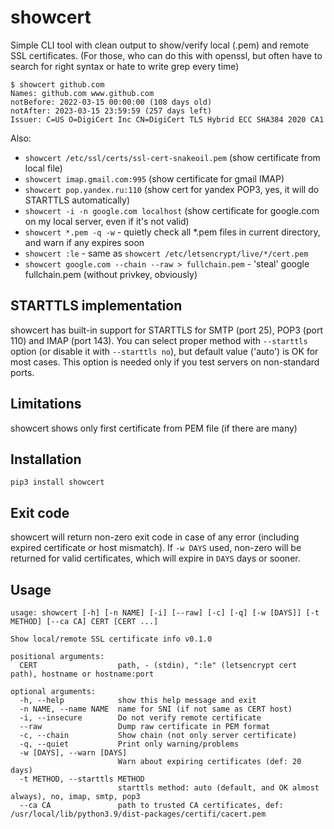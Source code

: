 # showcert
Simple CLI tool with clean output to show/verify local (.pem) and remote SSL certificates. (For those, who can do this with openssl, but often have to search for right syntax or hate to write grep every time)

~~~
$ showcert github.com
Names: github.com www.github.com
notBefore: 2022-03-15 00:00:00 (108 days old)
notAfter: 2023-03-15 23:59:59 (257 days left)
Issuer: C=US O=DigiCert Inc CN=DigiCert TLS Hybrid ECC SHA384 2020 CA1
~~~

Also:
- `showcert /etc/ssl/certs/ssl-cert-snakeoil.pem` (show certificate from local file)
- `showcert imap.gmail.com:995` (show certificate for gmail IMAP)
- `showcert pop.yandex.ru:110` (show cert for yandex POP3, yes, it will do STARTTLS automatically)
- `showcert -i -n google.com localhost` (show certificate for google.com on my local server, even if it's not valid)
- `showcert *.pem -q -w` - quietly check all *.pem files in current directory, and warn if any expires soon
- `showcert :le` - same as `showcert /etc/letsencrypt/live/*/cert.pem`
- `showcert google.com --chain --raw > fullchain.pem` - 'steal' google fullchain.pem (without privkey, obviously)


## STARTTLS implementation
showcert has built-in support for STARTTLS for SMTP (port 25), POP3 (port 110) and IMAP (port 143). You can select proper method with `--starttls` option (or disable it with `--starttls no`), but default value ('auto') is OK for most cases. This option is needed only if you test servers on non-standard ports.

## Limitations
showcert shows only first certificate from PEM file (if there are many)

## Installation
`pip3 install showcert`

## Exit code
showcert will return non-zero exit code in case of any error (including expired certificate or host mismatch).
If `-w DAYS` used, non-zero will be returned for valid certificates, which will expire in `DAYS` days or sooner.

## Usage

~~~shell
usage: showcert [-h] [-n NAME] [-i] [--raw] [-c] [-q] [-w [DAYS]] [-t METHOD] [--ca CA] CERT [CERT ...]

Show local/remote SSL certificate info v0.1.0

positional arguments:
  CERT                  path, - (stdin), ":le" (letsencrypt cert path), hostname or hostname:port

optional arguments:
  -h, --help            show this help message and exit
  -n NAME, --name NAME  name for SNI (if not same as CERT host)
  -i, --insecure        Do not verify remote certificate
  --raw                 Dump raw certificate in PEM format
  -c, --chain           Show chain (not only server certificate)
  -q, --quiet           Print only warning/problems
  -w [DAYS], --warn [DAYS]
                        Warn about expiring certificates (def: 20 days)
  -t METHOD, --starttls METHOD
                        starttls method: auto (default, and OK almost always), no, imap, smtp, pop3
  --ca CA               path to trusted CA certificates, def: /usr/local/lib/python3.9/dist-packages/certifi/cacert.pem
~~~
